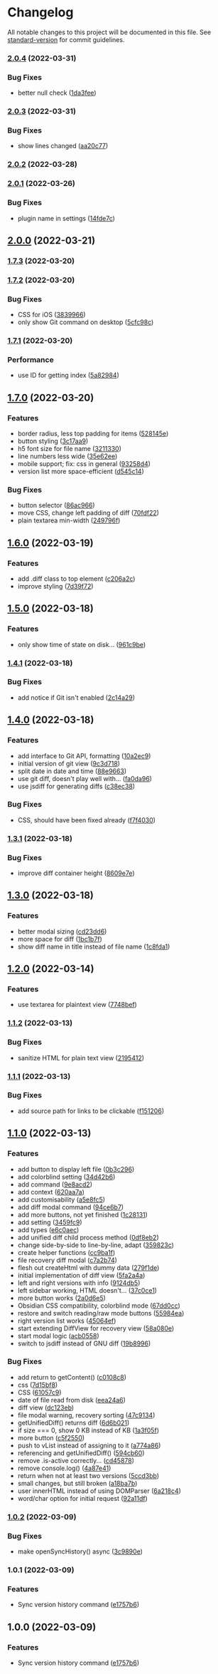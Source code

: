 # Changelog

All notable changes to this project will be documented in this file. See [standard-version](https://github.com/conventional-changelog/standard-version) for commit guidelines.

### [2.0.4](https://github.com/kometenstaub/obsidian-version-history-diff/compare/2.0.3...2.0.4) (2022-03-31)


### Bug Fixes

* better null check ([1da3fee](https://github.com/kometenstaub/obsidian-version-history-diff/commit/1da3feef9ee34b0965e52960fb6b4754ec540f7b))

### [2.0.3](https://github.com/kometenstaub/obsidian-version-history-diff/compare/2.0.2...2.0.3) (2022-03-31)


### Bug Fixes

* show lines changed ([aa20c77](https://github.com/kometenstaub/obsidian-version-history-diff/commit/aa20c774f742a6ca37a2dca144286ef9716ace4a))

### [2.0.2](https://github.com/kometenstaub/obsidian-version-history-diff/compare/2.0.1...2.0.2) (2022-03-28)

### [2.0.1](https://github.com/kometenstaub/obsidian-version-history-diff/compare/2.0.0...2.0.1) (2022-03-26)


### Bug Fixes

* plugin name in settings ([14fde7c](https://github.com/kometenstaub/obsidian-version-history-diff/commit/14fde7cd72db8b11ea651bcbb1ce07569f5b1b60))

## [2.0.0](https://github.com/kometenstaub/obsidian-version-history-diff/compare/1.7.3...2.0.0) (2022-03-21)

### [1.7.3](https://github.com/kometenstaub/obsidian-version-history-diff/compare/1.7.2...1.7.3) (2022-03-20)

### [1.7.2](https://github.com/kometenstaub/obsidian-version-history-diff/compare/1.7.1...1.7.2) (2022-03-20)


### Bug Fixes

* CSS for iOS ([3839966](https://github.com/kometenstaub/obsidian-version-history-diff/commit/38399669e7def76554144e3dd4473f531f7348fe))
* only show Git command on desktop ([5cfc98c](https://github.com/kometenstaub/obsidian-version-history-diff/commit/5cfc98c44cf6b4f3fa42277f2ee892296dc88d58))

### [1.7.1](https://github.com/kometenstaub/obsidian-version-history-diff/compare/1.7.0...1.7.1) (2022-03-20)


### Performance

* use ID for getting index ([5a82984](https://github.com/kometenstaub/obsidian-version-history-diff/commit/5a829845bf67722c857fc1bad5518bf19a0b0f5b))

## [1.7.0](https://github.com/kometenstaub/obsidian-version-history-diff/compare/1.6.0...1.7.0) (2022-03-20)


### Features

* border radius, less top padding for items ([528145e](https://github.com/kometenstaub/obsidian-version-history-diff/commit/528145ed2617ae0c9eec397521126c497d090eab))
* button styling ([3c17aa9](https://github.com/kometenstaub/obsidian-version-history-diff/commit/3c17aa9e26c9d6be47e763fce50ef54678216111))
* h5 font size for file name ([3211330](https://github.com/kometenstaub/obsidian-version-history-diff/commit/321133021c7515c4a353919570354b5da39918c5))
* line numbers less wide ([35e62ee](https://github.com/kometenstaub/obsidian-version-history-diff/commit/35e62ee745cf50fe5659be6396ab1bb4ea021b57))
* mobile support; fix: css in general ([93258d4](https://github.com/kometenstaub/obsidian-version-history-diff/commit/93258d4599eb8302e9aae2c5bd6aed402f61549d))
* version list more space-efficient ([d545c14](https://github.com/kometenstaub/obsidian-version-history-diff/commit/d545c145c4cb5c4818573c21e58312bc333375bf))


### Bug Fixes

* button selector ([86ac966](https://github.com/kometenstaub/obsidian-version-history-diff/commit/86ac96617a1089b7239bf01a06d2848fb1512895))
* move CSS, change left padding of diff ([70fdf22](https://github.com/kometenstaub/obsidian-version-history-diff/commit/70fdf2237ac485260937eac73c71c580dd1ca302))
* plain textarea min-width ([249796f](https://github.com/kometenstaub/obsidian-version-history-diff/commit/249796fd7027b2ed2957d395e8aa6dfad536389c))

## [1.6.0](https://github.com/kometenstaub/obsidian-version-history-diff/compare/1.5.0...1.6.0) (2022-03-19)


### Features

* add .diff class to top element ([c206a2c](https://github.com/kometenstaub/obsidian-version-history-diff/commit/c206a2c9c74446986a4357f4868e9fbd77b62fa9))
* improve styling ([7d39f72](https://github.com/kometenstaub/obsidian-version-history-diff/commit/7d39f72241b7380d1ef7e6d50ccd824896880562))

## [1.5.0](https://github.com/kometenstaub/obsidian-version-history-diff/compare/1.4.1...1.5.0) (2022-03-18)


### Features

* only show time of state on disk... ([961c9be](https://github.com/kometenstaub/obsidian-version-history-diff/commit/961c9befeada871aacd7446192f6540bf6caad8a))

### [1.4.1](https://github.com/kometenstaub/obsidian-version-history-diff/compare/1.4.0...1.4.1) (2022-03-18)


### Bug Fixes

* add notice if Git isn't enabled ([2c14a29](https://github.com/kometenstaub/obsidian-version-history-diff/commit/2c14a29c01066e1561f15f63b47b348d39da7f4e))

## [1.4.0](https://github.com/kometenstaub/obsidian-version-history-diff/compare/1.3.1...1.4.0) (2022-03-18)


### Features

* add interface to Git API, formatting ([10a2ec9](https://github.com/kometenstaub/obsidian-version-history-diff/commit/10a2ec9ed142cf33485cd93bb8a1219f09a74d00))
* initial version of git view ([9c3d718](https://github.com/kometenstaub/obsidian-version-history-diff/commit/9c3d718c384403741d9fd7ddf0930d4c0bc42849))
* split date in date and time ([88e9663](https://github.com/kometenstaub/obsidian-version-history-diff/commit/88e96636bb1a6fa199a8e4ed8a7f2a4ce9a0d77b))
* use git diff, doesn't play well with... ([fa0da96](https://github.com/kometenstaub/obsidian-version-history-diff/commit/fa0da9679f3d9bc3cd143972ab37bda0870423bd))
* use jsdiff for generating diffs ([c38ec38](https://github.com/kometenstaub/obsidian-version-history-diff/commit/c38ec383a802997bbba943f3fc461b4689826976))


### Bug Fixes

* CSS, should have been fixed already ([f7f4030](https://github.com/kometenstaub/obsidian-version-history-diff/commit/f7f4030a911d1ffed50158e3ffc06a14f828e94f))

### [1.3.1](https://github.com/kometenstaub/obsidian-version-history-diff/compare/1.3.0...1.3.1) (2022-03-18)


### Bug Fixes

* improve diff container height ([8609e7e](https://github.com/kometenstaub/obsidian-version-history-diff/commit/8609e7e32ecfe3535979cebb6a7a2caf21939597))

## [1.3.0](https://github.com/kometenstaub/obsidian-version-history-diff/compare/1.2.0...1.3.0) (2022-03-18)


### Features

* better modal sizing ([cd23dd6](https://github.com/kometenstaub/obsidian-version-history-diff/commit/cd23dd6a19e042b56b772db04a77694d0e94e0be))
* more space for diff ([1bc1b7f](https://github.com/kometenstaub/obsidian-version-history-diff/commit/1bc1b7fa027d8cd390a0d0ba7bbd4931b262d011))
* show diff name in title instead of file name ([1c8fda1](https://github.com/kometenstaub/obsidian-version-history-diff/commit/1c8fda190a932e6159f5c47b2b6df0485485a24d))

## [1.2.0](https://github.com/kometenstaub/obsidian-sync-version-history/compare/1.1.2...1.2.0) (2022-03-14)


### Features

* use textarea for plaintext view ([7748bef](https://github.com/kometenstaub/obsidian-sync-version-history/commit/7748beffe2639548811a6fdb1fdeaf58267f1529))

### [1.1.2](https://github.com/kometenstaub/obsidian-sync-version-history/compare/1.1.1...1.1.2) (2022-03-13)


### Bug Fixes

* sanitize HTML for plain text view ([2195412](https://github.com/kometenstaub/obsidian-sync-version-history/commit/219541247ef9c1b0260ce39e11e4a683e2f0f224))

### [1.1.1](https://github.com/kometenstaub/obsidian-sync-version-history/compare/1.1.0...1.1.1) (2022-03-13)


### Bug Fixes

* add source path for links to be clickable ([f151206](https://github.com/kometenstaub/obsidian-sync-version-history/commit/f151206080c7f56529cbe033f5958b4efbaa91ba))

## [1.1.0](https://github.com/kometenstaub/obsidian-sync-version-history/compare/1.0.2...1.1.0) (2022-03-13)


### Features

* add button to display left file ([0b3c296](https://github.com/kometenstaub/obsidian-sync-version-history/commit/0b3c296f2c41adfdd43b0accc7831b6716e84922))
* add colorblind setting ([34d42b6](https://github.com/kometenstaub/obsidian-sync-version-history/commit/34d42b68d489f0c861602602711bacca8f474b76))
* add command ([9e8acd2](https://github.com/kometenstaub/obsidian-sync-version-history/commit/9e8acd2020ece92824132ab54726575798b523ed))
* add context ([620aa7a](https://github.com/kometenstaub/obsidian-sync-version-history/commit/620aa7a83b562b9aa636e568f5c93b9a05fab41b))
* add customisability ([a5e8fc5](https://github.com/kometenstaub/obsidian-sync-version-history/commit/a5e8fc5f0701e75e42ca87c37437d047a6c9005e))
* add diff modal command ([94ce6b7](https://github.com/kometenstaub/obsidian-sync-version-history/commit/94ce6b78334f13c2643839863aed302e1b57fdd8))
* add more buttons, not yet finished ([1c28131](https://github.com/kometenstaub/obsidian-sync-version-history/commit/1c28131c5df47e2861e6c2e40ef1f25ff30a5834))
* add setting ([3459fc9](https://github.com/kometenstaub/obsidian-sync-version-history/commit/3459fc9c2e995ea6a255180d246d4d7e2214fd6e))
* add types ([e6c0aec](https://github.com/kometenstaub/obsidian-sync-version-history/commit/e6c0aec96c5ccd401e705047c10ab22b38957199))
* add unified diff child process method ([0df8eb2](https://github.com/kometenstaub/obsidian-sync-version-history/commit/0df8eb2ce00f73dd8dcc27e5110cb870c190bd64))
* change side-by-side to line-by-line, adapt ([359823c](https://github.com/kometenstaub/obsidian-sync-version-history/commit/359823c62ae7adeaeaa98ad5fcbf6a29ad19ae4b))
* create helper functions ([cc9ba1f](https://github.com/kometenstaub/obsidian-sync-version-history/commit/cc9ba1f92093f806d0bd4f7530e059271849c1e1))
* file recovery diff modal ([c7a2b74](https://github.com/kometenstaub/obsidian-sync-version-history/commit/c7a2b74363038389bc71d36a9b28e7f98946a6f5))
* flesh out createHtml with dummy data ([279f1de](https://github.com/kometenstaub/obsidian-sync-version-history/commit/279f1dee34015a234367cabf583b07c6ee8541a3))
* initial implementation of diff view ([5fa2a4a](https://github.com/kometenstaub/obsidian-sync-version-history/commit/5fa2a4a0f41dcb34684301397a9914f3bdfbb06f))
* left and right versions with info ([9124db5](https://github.com/kometenstaub/obsidian-sync-version-history/commit/9124db580acb22f6711345a1d1c078599f11eae0))
* left sidebar working, HTML doesn't... ([37c0ce1](https://github.com/kometenstaub/obsidian-sync-version-history/commit/37c0ce1d5a21c231fdb17c945bbe0889cf435684))
* more button works ([2a0d6e5](https://github.com/kometenstaub/obsidian-sync-version-history/commit/2a0d6e50766e6a36ec904ecf3aaff8bc54d05c54))
* Obsidian CSS compatibility, colorblind mode ([67dd0cc](https://github.com/kometenstaub/obsidian-sync-version-history/commit/67dd0cc8a0af843516d5d6d72901bb5a9868e926))
* restore and switch reading/raw mode buttons ([55984ea](https://github.com/kometenstaub/obsidian-sync-version-history/commit/55984ea6bef1b6b63eee07e8ed5014f561466e00))
* right version list works ([45064ef](https://github.com/kometenstaub/obsidian-sync-version-history/commit/45064ef692198dac7edb12fd59e3ad3870b4cdaa))
* start extending DiffView for recovery view ([58a080e](https://github.com/kometenstaub/obsidian-sync-version-history/commit/58a080e3965bb7c035809897c6e36294918889e1))
* start modal logic ([acb0558](https://github.com/kometenstaub/obsidian-sync-version-history/commit/acb0558f8930769cce06612487d850edd6d1e2b0))
* switch to jsdiff instead of GNU diff ([19b8996](https://github.com/kometenstaub/obsidian-sync-version-history/commit/19b89967de887767dd54a0bb2a22a9a33f2050fc))


### Bug Fixes

* add return to getContent() ([c0108c8](https://github.com/kometenstaub/obsidian-sync-version-history/commit/c0108c810a78aa18ed25efedc67b62110df8983f))
* css ([7d15bf8](https://github.com/kometenstaub/obsidian-sync-version-history/commit/7d15bf8a5eb4a87c9ff7dcadd4db3c8b4891ecab))
* CSS ([61057c9](https://github.com/kometenstaub/obsidian-sync-version-history/commit/61057c99fc677d1f461d384dbcba8e881107406b))
* date of file read from disk ([eea24a6](https://github.com/kometenstaub/obsidian-sync-version-history/commit/eea24a64e7ed4c88ac115b9663f6267d356af21b))
* diff view ([dc123eb](https://github.com/kometenstaub/obsidian-sync-version-history/commit/dc123ebb908829a39b4d1d4256905da6a5b23dda))
* file modal warning, recovery sorting ([47c9134](https://github.com/kometenstaub/obsidian-sync-version-history/commit/47c913478abc8df967b5e004f76fed22e6a4f9e5))
* getUnifiedDiff() returns diff ([6d6b021](https://github.com/kometenstaub/obsidian-sync-version-history/commit/6d6b021ab3942000afdb11051fc7a65f5bcc6dbc))
* if size === 0, show 0 KB instead of KB ([1a3f05f](https://github.com/kometenstaub/obsidian-sync-version-history/commit/1a3f05fe2a79644a54996b5ff06508c06450f6f5))
* more button ([c5f2550](https://github.com/kometenstaub/obsidian-sync-version-history/commit/c5f255045929eeec18ddd242106f879662bfc9b4))
* push to vList instead of assigning to it ([a774a86](https://github.com/kometenstaub/obsidian-sync-version-history/commit/a774a865085324826f44f58c43de4bda1a975000))
* referencing and getUnifiedDiff() ([594cb60](https://github.com/kometenstaub/obsidian-sync-version-history/commit/594cb601350a8a022ec9c72a8c50a7125728af14))
* remove .is-active correctly... ([cd45878](https://github.com/kometenstaub/obsidian-sync-version-history/commit/cd45878c071691ed2e7da9d2ac2161b9ca798846))
* remove console.log() ([4a87e41](https://github.com/kometenstaub/obsidian-sync-version-history/commit/4a87e41dc1bfda86d9c208fd87c78fa9a4663b2f))
* return when not at least two versions ([5ccd3bb](https://github.com/kometenstaub/obsidian-sync-version-history/commit/5ccd3bb109495611ae76f9b01d147466d8118314))
* small changes, but still broken ([a18ba7b](https://github.com/kometenstaub/obsidian-sync-version-history/commit/a18ba7b505a6ed6f401028443a855b1b766bc43e))
* user innerHTML instead of using DOMParser ([6a218c4](https://github.com/kometenstaub/obsidian-sync-version-history/commit/6a218c4a3718c2110eed821d0be5d1fa77045679))
* word/char option for initial request ([92a11df](https://github.com/kometenstaub/obsidian-sync-version-history/commit/92a11df8d55453c0a9521210f330ed11c39770a5))

### [1.0.2](https://github.com/kometenstaub/obsidian-sync-version-history/compare/1.0.1...1.0.2) (2022-03-09)


### Bug Fixes

* make openSyncHistory() async ([3c9890e](https://github.com/kometenstaub/obsidian-sync-version-history/commit/3c9890ef5ff33388c3d9e3771485644d55570dd6))

### 1.0.1 (2022-03-09)


### Features

* Sync version history command ([e1757b6](https://github.com/kometenstaub/obsidian-sync-version-history/commit/e1757b691baee8d785277224765f4eb662efa151))

## 1.0.0 (2022-03-09)


### Features

* Sync version history command ([e1757b6](https://github.com/kometenstaub/obsidian-sync-version-history/commit/e1757b691baee8d785277224765f4eb662efa151))
